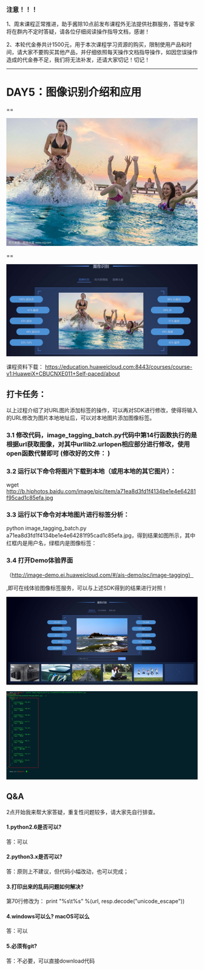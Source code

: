 ###  注意！！！
1、周末课程正常推进，助手酱除10点前发布课程外无法提供社群服务，答疑专家将在群内不定时答疑，请各位仔细阅读操作指导文档，感谢！

2、本轮代金券共计1500元，用于本次课程学习资源的购买，限制使用产品和时间，请大家不要购买其他产品，并仔细依照每天操作文档指导操作，如因您误操作造成的代金券不足，我们将无法补发，还请大家切记！切记！

------------------


# DAY5：图像识别介绍和应用

==

![](https://raw.githubusercontent.com/latermonk/AI_21DAY/master/05/PNG/swim-party.jpg)

==

![](https://raw.githubusercontent.com/latermonk/AI_21DAY/master/05/PNG/swim-party-anlyse.jpg)

课程资料下载：
https://education.huaweicloud.com:8443/courses/course-v1:HuaweiX+CBUCNXE011+Self-paced/about

## 打卡任务：  

以上过程介绍了对URL图片添加标签的操作，可以再对SDK进行修改，使得将输入的URL修改为图片本地地址后，可以对本地图片添加图像标签。

### 3.1 修改代码，image_tagging_batch.py代码中第14行函数执行的是根据url获取图像，对其中urllib2.urlopen相应部分进行修改，使用open函数代替即可 (修改好的文件： )

### 3.2 运行以下命令将图片下载到本地（或用本地的其它图片）：
wget http://b.hiphotos.baidu.com/image/pic/item/a71ea8d3fd1f4134be1e4e64281f95cad1c85efa.jpg

### 3.3 运行以下命令对本地图片进行标签分析：
python image_tagging_batch.py a71ea8d3fd1f4134be1e4e64281f95cad1c85efa.jpg，得到结果如图所示，其中红框内是用户名，绿框内是图像标签：

### 3.4 打开Demo体验界面   

（http://image-demo.ei.huaweicloud.com/#/ais-demo/pc/image-tagging）

,即可在线体验图像标签服务，可以与上述SDK得到的结果进行对照！

![](https://raw.githubusercontent.com/latermonk/AI_21DAY/master/05/PNG/DAY0502.jpg)


![](https://raw.githubusercontent.com/latermonk/AI_21DAY/master/05/PNG/DAY05.jpg)


## Q&A

2点开始我来帮大家答疑，重复性问题较多，请大家先自行排查。

#### 1.python2.6是否可以? 
答：可以

####  2.python3.x是否可以?
答：原则上不建议，但代码小幅改动，也可以完成；

####  3.打印出来的乱码问题如何解决?
第70行修改为：
print "%s\t%s" %(url, resp.decode("unicode_escape"))

####  4.windows可以么? macOS可以么
答：可以

####  5.必须有git?
答：不必要，可以直接download代码




